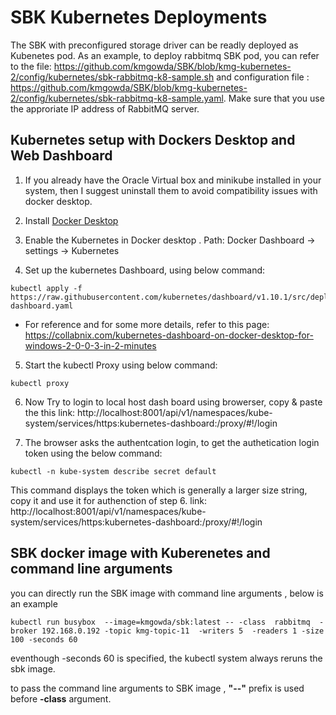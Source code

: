 <!--
Copyright (c) KMG. All Rights Reserved.

Licensed under the Apache License, Version 2.0 (the "License");
you may not use this file except in compliance with the License.
You may obtain a copy of the License at

    http://www.apache.org/licenses/LICENSE-2.0
-->

# SBK Kubernetes Deployments
The SBK with preconfigured storage driver can be readly deployed as Kubenetes pod.
As an example, to deploy rabbitmq SBK pod, you can refer to the file: https://github.com/kmgowda/SBK/blob/kmg-kubernetes-2/config/kubernetes/sbk-rabbitmq-k8-sample.sh
and configuration file : https://github.com/kmgowda/SBK/blob/kmg-kubernetes-2/config/kubernetes/sbk-rabbitmq-k8-sample.yaml. 
Make sure that you use the approriate IP address of RabbitMQ server.


## Kubernetes setup with Dockers Desktop and Web Dashboard
1. If you already have the Oracle Virtual box and minikube installed in your system, then I suggest uninstall them to avoid compatibility issues with docker desktop.
2. Install [Docker Desktop](https://www.docker.com/products/docker-desktop)

3. Enable the Kubernetes in Docker desktop . Path: Docker Dashboard -> settings -> Kubernetes
4. Set up the kubernetes Dashboard, using below command: 
```
kubectl apply -f https://raw.githubusercontent.com/kubernetes/dashboard/v1.10.1/src/deploy/recommended/kubernetes-dashboard.yaml
```
  * For reference and for some more details, refer to this page: https://collabnix.com/kubernetes-dashboard-on-docker-desktop-for-windows-2-0-0-3-in-2-minutes
  
5.  Start the kubectl Proxy using below command:
```
kubectl proxy
```
6. Now Try to login to local host dash board using browerser, copy & paste the this link: http://localhost:8001/api/v1/namespaces/kube-system/services/https:kubernetes-dashboard:/proxy/#!/login

7. The browser asks the authentcation login, to get the authetication login token using the below command:
```
kubectl -n kube-system describe secret default
```
This command displays the token which is generally a larger size string, copy it and use it for authenction of step 6. link: http://localhost:8001/api/v1/namespaces/kube-system/services/https:kubernetes-dashboard:/proxy/#!/login


## SBK docker image with Kuberenetes and command line arguments
you can directly run the SBK image with command line arguments , below is an example
```
kubectl run busybox  --image=kmgowda/sbk:latest -- -class  rabbitmq  -broker 192.168.0.192 -topic kmg-topic-11  -writers 5  -readers 1 -size 100 -seconds 60
```

eventhough -seconds 60 is specified, the kubectl system always reruns the sbk image.

to pass the command line arguments to SBK image , **"--"** prefix is used before **-class** argument.
